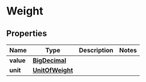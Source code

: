 
# Weight

## Properties
Name | Type | Description | Notes
------------ | ------------- | ------------- | -------------
**value** | [**BigDecimal**](BigDecimal.md) |  | 
**unit** | [**UnitOfWeight**](UnitOfWeight.md) |  | 



